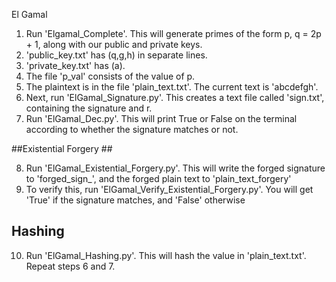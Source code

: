 El Gamal 

1. Run 'Elgamal_Complete'. This will generate primes of the form p, q = 2p + 1, along with our public and private keys.
2. 'public_key.txt' has (q,g,h) in separate lines.
3. 'private_key.txt' has (a).
4. The file 'p_val' consists of the value of p.
5. The plaintext is in the file 'plain_text.txt'. The current text is 'abcdefgh'.
6. Next, run 'ElGamal_Signature.py'. This creates a text file called 'sign.txt', containing the signature and r. 
7. Run 'ElGamal_Dec.py'. This will print True or False on the terminal according to whether the signature matches or not. 

##Existential Forgery ##

8. Run 'ElGamal_Existential_Forgery.py'. This will write the forged signature to 'forged_sign_', and the forged plain text to 'plain_text_forgery'
9. To verify this, run 'ElGamal_Verify_Existential_Forgery.py'. You will get 'True' if the signature matches, and 'False' otherwise

## Hashing ##

10. Run 'ElGamal_Hashing.py'. This will hash the value in 'plain_text.txt'. Repeat steps 6 and 7. 
